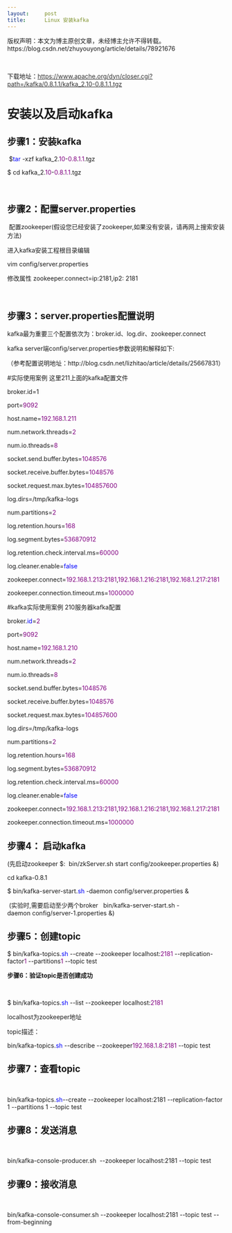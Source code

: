 ```yaml
---
layout:     post
title:      Linux 安装kafka
---
```

<div id="article_content" class="article_content clearfix csdn-tracking-statistics" data-pid="blog" data-mod="popu_307" data-dsm="post">
								<div class="article-copyright">
					版权声明：本文为博主原创文章，未经博主允许不得转载。					https://blog.csdn.net/zhuyouyong/article/details/78921676				</div>
								            <link rel="stylesheet" href="https://csdnimg.cn/release/phoenix/template/css/ck_htmledit_views-f76675cdea.css">
						<div class="htmledit_views" id="content_views">
                <p style="margin-left:10px;"> </p>

<p>下载地址：<a href="https://www.apache.org/dyn/closer.cgi?path=/kafka/0.8.1.1/kafka_2.10-0.8.1.1.tgz" rel="nofollow"><u><span style="color:#333333;">https://www.apache.org/dyn/closer.cgi?path=/kafka/0.8.1.1/kafka_2.10-0.8.1.1.tgz</span></u></a></p>

<h1><strong>安装以及启动kafka</strong></h1>

<h2><strong>步骤1：安装kafka</strong></h2>

<p> $<span style="color:#0000ff;">tar</span> -xzf kafka_2.<span style="color:#800080;">10</span>-<span style="color:#800080;">0.8</span>.<span style="color:#800080;">1.1</span>.tgz</p>

<p>$ cd kafka_2.<span style="color:#800080;">10</span>-<span style="color:#800080;">0.8</span>.<span style="color:#800080;">1.1</span>.tgz</p>

<p> </p>

<h2><strong>步骤2：配置server.properties</strong></h2>

<p> 配置zookeeper(假设您已经安装了zookeeper,如果没有安装，请再网上搜索安装方法)</p>

<p>进入kafka安装工程根目录编辑 </p>

<p>vim config/server.properties  </p>

<p>修改属性 zookeeper.connect=ip:2181,ip2: 2181</p>

<p> </p>

<h2><strong>步骤3：server.properties配置说明</strong></h2>

<p>kafka最为重要三个配置依次为：broker.id、log.dir、zookeeper.connect</p>

<p>kafka server端config/server.properties参数说明和解释如下:</p>

<p>（参考配置说明地址：http://blog.csdn.net/lizhitao/article/details/25667831）</p>

<p>#实际使用案例 这里211上面的kafka配置文件</p>

<p>broker.id=1</p>

<p>port=<span style="color:#800080;">9092</span></p>

<p>host.name=<span style="color:#800080;">192.168</span>.<span style="color:#800080;">1.211</span></p>

<p>num.network.threads=<span style="color:#800080;">2</span></p>

<p>num.io.threads=<span style="color:#800080;">8</span></p>

<p>socket.send.buffer.bytes=<span style="color:#800080;">1048576</span></p>

<p>socket.receive.buffer.bytes=<span style="color:#800080;">1048576</span></p>

<p>socket.request.max.bytes=<span style="color:#800080;">104857600</span></p>

<p>log.dirs=/tmp/kafka-logs</p>

<p>num.partitions=<span style="color:#800080;">2</span></p>

<p>log.retention.hours=<span style="color:#800080;">168</span></p>

<p>log.segment.bytes=<span style="color:#800080;">536870912</span></p>

<p>log.retention.check.interval.ms=<span style="color:#800080;">60000</span></p>

<p>log.cleaner.enable=<span style="color:#0000ff;">false</span></p>

<p>zookeeper.connect=<span style="color:#800080;">192.168</span>.<span style="color:#800080;">1.213</span>:<span style="color:#800080;">2181</span>,<span style="color:#800080;">192.168</span>.<span style="color:#800080;">1.216</span>:<span style="color:#800080;">2181</span>,<span style="color:#800080;">192.168</span>.<span style="color:#800080;">1.217</span>:<span style="color:#800080;">2181</span></p>

<p>zookeeper.connection.timeout.ms=<span style="color:#800080;">1000000</span></p>

<p>#kafka实际使用案例 210服务器kafka配置</p>

<p>broker.<span style="color:#0000ff;">id</span>=<span style="color:#800080;">2</span></p>

<p>port=<span style="color:#800080;">9092</span></p>

<p>host.name=<span style="color:#800080;">192.168</span>.<span style="color:#800080;">1.210</span></p>

<p>num.network.threads=<span style="color:#800080;">2</span></p>

<p>num.io.threads=<span style="color:#800080;">8</span></p>

<p>socket.send.buffer.bytes=<span style="color:#800080;">1048576</span></p>

<p>socket.receive.buffer.bytes=<span style="color:#800080;">1048576</span></p>

<p>socket.request.max.bytes=<span style="color:#800080;">104857600</span></p>

<p>log.dirs=/tmp/kafka-logs</p>

<p>num.partitions=<span style="color:#800080;">2</span></p>

<p>log.retention.hours=<span style="color:#800080;">168</span></p>

<p>log.segment.bytes=<span style="color:#800080;">536870912</span></p>

<p>log.retention.check.interval.ms=<span style="color:#800080;">60000</span></p>

<p>log.cleaner.enable=<span style="color:#0000ff;">false</span></p>

<p>zookeeper.connect=<span style="color:#800080;">192.168</span>.<span style="color:#800080;">1.213</span>:<span style="color:#800080;">2181</span>,<span style="color:#800080;">192.168</span>.<span style="color:#800080;">1.216</span>:<span style="color:#800080;">2181</span>,<span style="color:#800080;">192.168</span>.<span style="color:#800080;">1.217</span>:<span style="color:#800080;">2181</span></p>

<p>zookeeper.connection.timeout.ms=<span style="color:#800080;">1000000</span> </p>

<h2><strong>步骤4： 启动kafka</strong></h2>

<p>(先启动zookeeper $:  bin/zkServer.sh start config/zookeeper.properties &amp;)</p>

<p>cd kafka-0.8.1</p>

<p>$ bin/kafka-server-start.<span style="color:#0000ff;">sh</span> -daemon config/server.properties &amp;</p>

<p> (实验时,需要启动至少两个broker   bin/kafka-server-start.sh -daemon config/server-1.properties &amp;) </p>

<h2><strong>步骤5：创建topic</strong></h2>

<p>$ bin/kafka-topics.<span style="color:#0000ff;">sh</span> --create --zookeeper localhost:<span style="color:#800080;">2181</span> --replication-factor<span style="color:#800080;">1</span> --partitions<span style="color:#800080;">1</span> --topic test</p>

<p><strong>步骤6：验证topic是否创建成功</strong></p>

<p> </p>

<p>$ bin/kafka-topics.<span style="color:#0000ff;">sh</span> --list --zookeeper localhost:<span style="color:#800080;">2181</span></p>

<p>localhost为zookeeper地址 </p>

<p>topic描述：</p>

<p>bin/kafka-topics.<span style="color:#0000ff;">sh</span> --describe --zookeeper<span style="color:#800080;">192.168</span>.<span style="color:#800080;">1.8</span>:<span style="color:#800080;">2181</span> --topic test</p>

<h2><strong>步骤7：查看topic</strong></h2>

<p> </p>

<p>bin/kafka-topics.<span style="color:#0000ff;">sh</span>--create --zookeeper localhost:2181 --replication-factor 1 --partitions 1 --topic test</p>

<h2><strong>步骤8：发送消息</strong></h2>

<p> </p>

<p>bin/kafka-console-producer.sh  --zookeeper localhost:2181 --topic test</p>

<h2><strong>步骤9：接收消息</strong></h2>

<p> </p>

<p>bin/kafka-console-consumer.sh --zookeeper localhost:2181 --topic test --from-beginning</p>

<p> </p>            </div>
                </div>